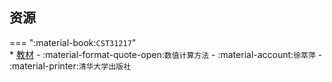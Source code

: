 ## 资源  
=== ":material-book:`CST31217`"  
    * [教材](http://api.cqu-openlib.cn/file?key=iIJCB296jgdg) - :material-format-quote-open:`数值计算方法` - :material-account:`徐萃萍` - :material-printer:`清华大学出版社`  